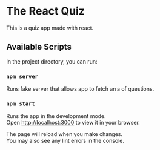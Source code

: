 # The React Quiz

This is a quiz app made with react.

## Available Scripts

In the project directory, you can run:

### `npm server`

Runs fake server that allows app to fetch arra of questions.

### `npm start`

Runs the app in the development mode.\
Open [http://localhost:3000](http://localhost:3000) to view it in your browser.

The page will reload when you make changes.\
You may also see any lint errors in the console.
